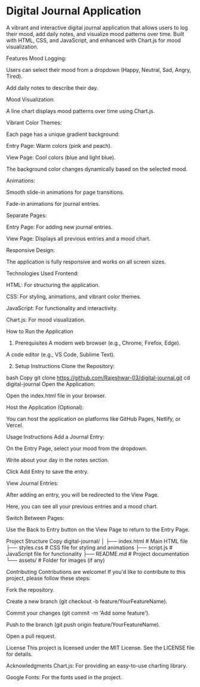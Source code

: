 # Digital Journal Application

A vibrant and interactive digital journal application that allows users to log their mood, add daily notes, and visualize mood patterns over time. Built with HTML, CSS, and JavaScript, and enhanced with Chart.js for mood visualization.

Features
Mood Logging:

Users can select their mood from a dropdown (Happy, Neutral, Sad, Angry, Tired).

Add daily notes to describe their day.

Mood Visualization:

A line chart displays mood patterns over time using Chart.js.

Vibrant Color Themes:

Each page has a unique gradient background:

Entry Page: Warm colors (pink and peach).

View Page: Cool colors (blue and light blue).

The background color changes dynamically based on the selected mood.

Animations:

Smooth slide-in animations for page transitions.

Fade-in animations for journal entries.

Separate Pages:

Entry Page: For adding new journal entries.

View Page: Displays all previous entries and a mood chart.

Responsive Design:

The application is fully responsive and works on all screen sizes.

Technologies Used
Frontend:

HTML: For structuring the application.

CSS: For styling, animations, and vibrant color themes.

JavaScript: For functionality and interactivity.

Chart.js: For mood visualization.

How to Run the Application
1. Prerequisites
A modern web browser (e.g., Chrome, Firefox, Edge).

A code editor (e.g., VS Code, Sublime Text).

2. Setup Instructions
Clone the Repository:

bash
Copy
git clone https://github.com/Rajeshwar-03/digital-journal.git
cd digital-journal
Open the Application:

Open the index.html file in your browser.

Host the Application (Optional):

You can host the application on platforms like GitHub Pages, Netlify, or Vercel.

Usage Instructions
Add a Journal Entry:

On the Entry Page, select your mood from the dropdown.

Write about your day in the notes section.

Click Add Entry to save the entry.

View Journal Entries:

After adding an entry, you will be redirected to the View Page.

Here, you can see all your previous entries and a mood chart.

Switch Between Pages:

Use the Back to Entry button on the View Page to return to the Entry Page.

Project Structure
Copy
digital-journal/
│
├── index.html          # Main HTML file
├── styles.css          # CSS file for styling and animations
├── script.js           # JavaScript file for functionality
├── README.md           # Project documentation
└── assets/             # Folder for images (if any)

Contributing
Contributions are welcome! If you'd like to contribute to this project, please follow these steps:

Fork the repository.

Create a new branch (git checkout -b feature/YourFeatureName).

Commit your changes (git commit -m 'Add some feature').

Push to the branch (git push origin feature/YourFeatureName).

Open a pull request.

License
This project is licensed under the MIT License. See the LICENSE file for details.

Acknowledgments
Chart.js: For providing an easy-to-use charting library.

Google Fonts: For the fonts used in the project.


